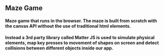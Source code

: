 ## Maze Game

#### Maze game that runs in the browser. The maze is built from scratch with the canvas API without the use of traditional html elements.
#### Instead a 3rd party library called Matter JS is used to simulate physical elements, map key presses to movement of shapes on screen and detect collisions between different objects inside our app.
